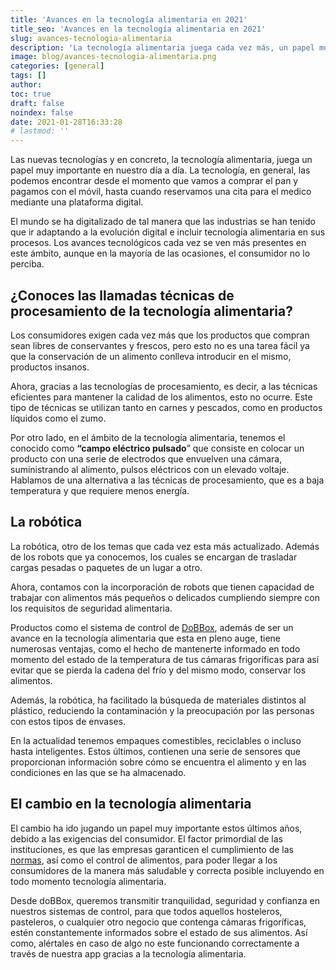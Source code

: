 ```yaml
---
title: 'Avances en la tecnología alimentaria en 2021'
title_seo: 'Avances en la tecnología alimentaria en 2021'
slug: avances-tecnologia-alimentaria
description: 'La tecnología alimentaria juega cada vez más, un papel muy importante. El mundo se ha digitalizado y las empresas tienen que ir adaptándose.'
image: blog/avances-tecnologia-alimentaria.png
categories: [general]
tags: []
author: 
toc: true
draft: false
noindex: false
date: 2021-01-28T16:33:28
# lastmod: ''
---
```


Las nuevas tecnologías y en concreto, la tecnología alimentaria, juega un papel muy importante en nuestro día a día. La tecnología, en general, las podemos encontrar desde el momento que vamos a comprar el pan y pagamos con el móvil, hasta cuando reservamos una cita para el medico mediante una plataforma digital.

El mundo se ha digitalizado de tal manera que las industrias se han tenido que ir adaptando a la evolución digital e incluir tecnología alimentaria en sus procesos. Los avances tecnológicos cada vez se ven más presentes en este ámbito, aunque en la mayoría de las ocasiones, el consumidor no lo perciba.

## ¿Conoces las llamadas técnicas de procesamiento de la tecnología alimentaria?

Los consumidores exigen cada vez más que los productos que compran sean libres de conservantes y frescos, pero esto no es una tarea fácil ya que la conservación de un alimento conlleva introducir en el mismo, productos insanos.

Ahora, gracias a las tecnologías de procesamiento, es decir, a las técnicas eficientes para mantener la calidad de los alimentos, esto no ocurre. Este tipo de técnicas se utilizan tanto en carnes y pescados, como en productos líquidos como el zumo.

Por otro lado, en el ámbito de la tecnología alimentaria, tenemos el conocido como **“campo eléctrico pulsado**” que consiste en colocar un producto con una serie de electrodos que envuelven una cámara, suministrando al alimento, pulsos eléctricos con un elevado voltaje. Hablamos de una alternativa a las técnicas de procesamiento, que es a baja temperatura y que requiere menos energía.

## La robótica

La robótica, otro de los temas que cada vez esta más actualizado. Además de los robots que ya conocemos, los cuales se encargan de trasladar cargas pesadas o paquetes de un lugar a otro.

Ahora, contamos con la incorporación de robots que tienen capacidad de trabajar con alimentos más pequeños o delicados cumpliendo siempre con los requisitos de seguridad alimentaria.

Productos como el sistema de control de [DoBBox](/), además de ser un avance en la tecnología alimentaria que esta en pleno auge, tiene numerosas ventajas, como el hecho de mantenerte informado en todo momento del estado de la temperatura de tus cámaras frigoríficas para así evitar que se pierda la cadena del frío y del mismo modo, conservar los alimentos.

Además, la robótica, ha facilitado la búsqueda de materiales distintos al plástico, reduciendo la contaminación y la preocupación por las personas con estos tipos de envases.

En la actualidad tenemos empaques comestibles, reciclables o incluso hasta inteligentes. Estos últimos, contienen una serie de sensores que proporcionan información sobre cómo se encuentra el alimento y en las condiciones en las que se ha almacenado.

## El cambio en la tecnología alimentaria

El cambio ha ido jugando un papel muy importante estos últimos años, debido a las exigencias del consumidor. El factor primordial de las instituciones, es que las empresas garanticen el cumplimiento de las [normas](https://www.aesan.gob.es/AECOSAN/web/para_el_consumidor/ampliacion/PNCOCA.htm), así como el control de alimentos, para poder llegar a los consumidores de la manera más saludable y correcta posible incluyendo en todo momento tecnología alimentaria.

Desde doBBox, queremos transmitir tranquilidad, seguridad y confianza en nuestros sistemas de control, para que todos aquellos hosteleros, pasteleros, o cualquier otro negocio que contenga cámaras frigoríficas, estén constantemente informados sobre el estado de sus alimentos. Así como, alértales en caso de algo no este funcionando correctamente a través de nuestra app gracias a la tecnología alimentaria.